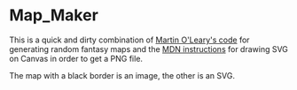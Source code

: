 # Map_Maker

This is a quick and dirty combination of [Martin O'Leary's code](http://mewo2.com/notes/terrain/) for generating random fantasy maps and the [MDN instructions](https://developer.mozilla.org/de/docs/Web/API/Canvas_API/Drawing_DOM_objects_into_a_canvas) for drawing SVG on Canvas in order to get a PNG file.



The map with a black border is an image, the other is an SVG.

